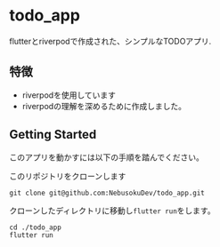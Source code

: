 # todo_app

flutterとriverpodで作成された、シンプルなTODOアプリ.

## 特徴
- riverpodを使用しています
- riverpodの理解を深めるために作成しました。

## Getting Started
このアプリを動かすには以下の手順を踏んでください。

このリポジトリをクローンします
```text
git clone git@github.com:NebusokuDev/todo_app.git
```
クローンしたディレクトリに移動し`flutter run`をします。
```text
cd ./todo_app
flutter run
```
